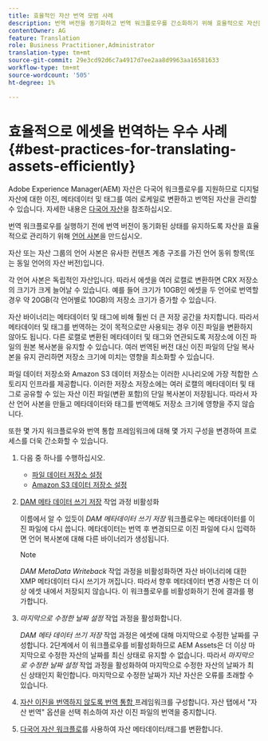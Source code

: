 ```yaml
---
title: 효율적인 자산 번역 모범 사례
description: 번역 버전을 동기화하고 번역 워크플로우를 간소화하기 위해 효율적으로 자산을 관리하는 모범 사례
contentOwner: AG
feature: Translation
role: Business Practitioner,Administrator
translation-type: tm+mt
source-git-commit: 29e3cd92d6c7a4917d7ee2aa8d9963aa16581633
workflow-type: tm+mt
source-wordcount: '505'
ht-degree: 1%

---
```



# 효율적으로 에셋을 번역하는 우수 사례 {#best-practices-for-translating-assets-efficiently}

Adobe Experience Manager(AEM) 자산은 다국어 워크플로우를 지원하므로 디지털 자산에 대한 이진, 메타데이터 및 태그를 여러 로케일로 변환하고 번역된 자산을 관리할 수 있습니다. 자세한 내용은 [다국어 자산](multilingual-assets.md)을 참조하십시오.

번역 워크플로우를 실행하기 전에 번역 버전이 동기화된 상태를 유지하도록 자산을 효율적으로 관리하기 위해 [언어 사본](preparing-assets-for-translation.md)을 만드십시오.

자산 또는 자산 그룹의 언어 사본은 유사한 컨텐츠 계층 구조를 가진 언어 동위 항목(또는 동일 언어의 자산 버전)입니다.

각 언어 사본은 독립적인 자산입니다. 따라서 에셋을 여러 로캘로 변환하면 CRX 저장소의 크기가 크게 늘어날 수 있습니다. 예를 들어 크기가 10GB인 에셋을 두 언어로 번역할 경우 약 20GB(각 언어별로 10GB)의 저장소 크기가 증가할 수 있습니다.

자산 바이너리는 메타데이터 및 태그에 비해 훨씬 더 큰 저장 공간을 차지합니다. 따라서 메타데이터 및 태그를 번역하는 것이 목적으로만 사용되는 경우 이진 파일을 변환하지 않아도 됩니다. 다른 로캘로 변환된 메타데이터 및 태그와 연관되도록 저장소에 이진 파일의 원본 복사본을 유지할 수 있습니다. 여러 번역된 버전 대신 이진 파일의 단일 복사본을 유지 관리하면 저장소 크기에 미치는 영향을 최소화할 수 있습니다.

파일 데이터 저장소와 Amazon S3 데이터 저장소는 이러한 시나리오에 가장 적합한 스토리지 인프라를 제공합니다. 이러한 저장소 저장소에는 여러 로캘의 메타데이터 및 태그로 공유할 수 있는 자산 이진 파일(변환 포함)의 단일 복사본이 저장됩니다. 따라서 자산 언어 사본을 만들고 메타데이터와 태그를 번역해도 저장소 크기에 영향을 주지 않습니다.

또한 몇 가지 워크플로우와 번역 통합 프레임워크에 대해 몇 가지 구성을 변경하여 프로세스를 더욱 간소화할 수 있습니다.

1. 다음 중 하나를 수행하십시오.

   * [파일 데이터 저장소 설정](/help/sites-deploying/data-store-config.md)
   * [Amazon S3 데이터 저장소 설정](/help/sites-deploying/data-store-config.md)

1. [DAM 메타 데이터 쓰기 저장](/help/sites-administering/workflow-offloader.md#disable-offloading) 작업 과정 비활성화

   이름에서 알 수 있듯이 *DAM 메타데이터 쓰기 저장* 워크플로우는 메타데이터를 이진 파일에 다시 씁니다. 메타데이터는 번역 후 변경되므로 이진 파일에 다시 입력하면 언어 복사본에 대해 다른 바이너리가 생성됩니다.

   >[!NOTE]
   >
   >*DAM MetaData Writeback* 작업 과정을 비활성화하면 자산 바이너리에 대한 XMP 메타데이터 다시 쓰기가 꺼집니다. 따라서 향후 메타데이터 변경 사항은 더 이상 에셋 내에서 저장되지 않습니다. 이 워크플로우를 비활성화하기 전에 결과를 평가합니다.

1. *마지막으로 수정한 날짜 설정* 작업 과정을 활성화합니다.

   *DAM 메타 데이터 쓰기 저장* 작업 과정은 에셋에 대해 마지막으로 수정한 날짜를 구성합니다. 2단계에서 이 워크플로우를 비활성화하므로 AEM Assets은 더 이상 마지막으로 수정한 자산의 날짜를 최신 상태로 유지할 수 없습니다. 따라서 *마지막으로 수정한 날짜 설정* 작업 과정을 활성화하여 마지막으로 수정한 자산의 날짜가 최신 상태인지 확인합니다. 마지막으로 수정한 날짜가 지난 자산은 오류를 초래할 수 있습니다.

1. [자산 이진을 번역하지 않도록 번역 통합 ](/help/sites-administering/tc-tic.md) 프레임워크를 구성합니다. 자산 탭에서 &quot;자산 번역&quot; 옵션을 선택 취소하여 자산 이진 파일의 번역을 중지합니다.
1. [다국어 자산 워크플로](multilingual-assets.md)를 사용하여 자산 메타데이터/태그를 변환합니다.


